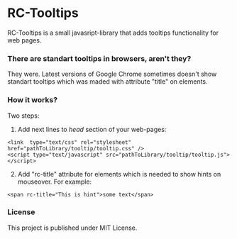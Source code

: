 # RC-Tooltips

RC-Tooltips is a small javasript-library that adds tooltips functionality for web pages. 

### There are standart tooltips in browsers, aren't they?

They were. Latest versions of Google Chrome sometimes doesn't show standart tooltips which was maded with attribute "title" on elements.

### How it works?

Two steps:

1. Add next lines to *head* section of your web-pages:
```
<link  type="text/css" rel="stylesheet" href="pathToLibrary/tooltip/tooltip.css" />
<script type="text/javascript" src="pathToLibrary/tooltip/tooltip.js"></script>
```

2. Add "rc-title" attribute for elements which is needed to show hints on mouseover. For example:
```
<span rc-title="This is hint">some text</span>
```

### License

This project is published under MIT License.
